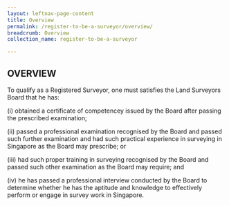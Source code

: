 ```yaml
---
layout: leftnav-page-content
title: Overview
permalink: /register-to-be-a-surveyor/overview/
breadcrumb: Overview
collection_name: register-to-be-a-surveyor

---
```


OVERVIEW
---

To qualify as a Registered Surveyor, one must satisfies the Land Surveyors Board that he has:

(i) obtained a certificate of competencey issued by the Board after passing the prescribed examination; 
 
(ii)  passed a professional examination recognised by the Board and passed such further examination and had such practical experience in surveying in Singapore as the Board may prescribe; or

(iii) had such proper training in surveying recognised by the Board and passed such other examination as the Board may require; and

(iv) he has passed a professional interview conducted by the Board to determine whether he has the aptitude and knowledge to effectively perform or engage in survey work in Singapore.




